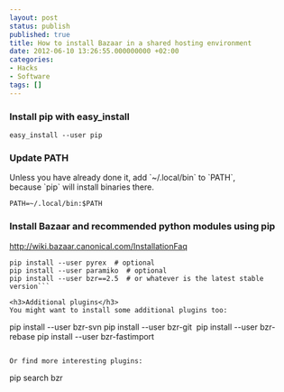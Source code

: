 ```yaml
---
layout: post
status: publish
published: true
title: How to install Bazaar in a shared hosting environment
date: 2012-06-10 13:26:55.000000000 +02:00
categories:
- Hacks
- Software
tags: []
---
```

<h3 id="firstHeading">Install pip with easy_install</h3>


```
easy_install --user pip
```

<h3>Update PATH</h3>
Unless you have already done it, add `~/.local/bin` to `PATH`, because `pip` will install binaries there.

```
PATH=~/.local/bin:$PATH
```

<h3>Install Bazaar and recommended python modules using pip</h3>
<a href="http://wiki.bazaar.canonical.com/InstallationFaq" rel="nofollow">http://wiki.bazaar.canonical.com/InstallationFaq</a>

```
pip install --user pyrex  # optional
pip install --user paramiko  # optional
pip install --user bzr==2.5  # or whatever is the latest stable version```

<h3>Additional plugins</h3>
You might want to install some additional plugins too:

```
pip install --user bzr-svn
pip install --user bzr-git 
pip install --user bzr-rebase
pip install --user bzr-fastimport
```

Or find more interesting plugins:

```
pip search bzr
```


